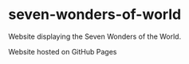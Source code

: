 # seven-wonders-of-world
Website displaying the Seven Wonders of the World.

Website hosted on GitHub Pages
